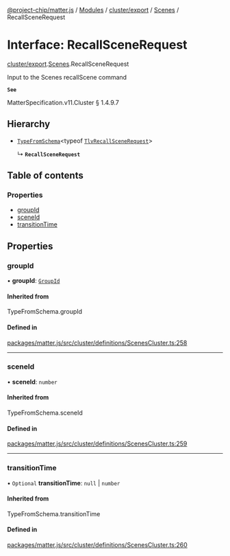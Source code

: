 [@project-chip/matter.js](../README.md) / [Modules](../modules.md) / [cluster/export](../modules/cluster_export.md) / [Scenes](../modules/cluster_export.Scenes.md) / RecallSceneRequest

# Interface: RecallSceneRequest

[cluster/export](../modules/cluster_export.md).[Scenes](../modules/cluster_export.Scenes.md).RecallSceneRequest

Input to the Scenes recallScene command

**`See`**

MatterSpecification.v11.Cluster § 1.4.9.7

## Hierarchy

- [`TypeFromSchema`](../modules/tlv_export.md#typefromschema)\<typeof [`TlvRecallSceneRequest`](../modules/cluster_export.Scenes.md#tlvrecallscenerequest)\>

  ↳ **`RecallSceneRequest`**

## Table of contents

### Properties

- [groupId](cluster_export.Scenes.RecallSceneRequest.md#groupid)
- [sceneId](cluster_export.Scenes.RecallSceneRequest.md#sceneid)
- [transitionTime](cluster_export.Scenes.RecallSceneRequest.md#transitiontime)

## Properties

### groupId

• **groupId**: [`GroupId`](../modules/datatype_export.md#groupid)

#### Inherited from

TypeFromSchema.groupId

#### Defined in

[packages/matter.js/src/cluster/definitions/ScenesCluster.ts:258](https://github.com/project-chip/matter.js/blob/558e12c94a201592c28c7bc0743705360b3e5ca6/packages/matter.js/src/cluster/definitions/ScenesCluster.ts#L258)

___

### sceneId

• **sceneId**: `number`

#### Inherited from

TypeFromSchema.sceneId

#### Defined in

[packages/matter.js/src/cluster/definitions/ScenesCluster.ts:259](https://github.com/project-chip/matter.js/blob/558e12c94a201592c28c7bc0743705360b3e5ca6/packages/matter.js/src/cluster/definitions/ScenesCluster.ts#L259)

___

### transitionTime

• `Optional` **transitionTime**: ``null`` \| `number`

#### Inherited from

TypeFromSchema.transitionTime

#### Defined in

[packages/matter.js/src/cluster/definitions/ScenesCluster.ts:260](https://github.com/project-chip/matter.js/blob/558e12c94a201592c28c7bc0743705360b3e5ca6/packages/matter.js/src/cluster/definitions/ScenesCluster.ts#L260)
